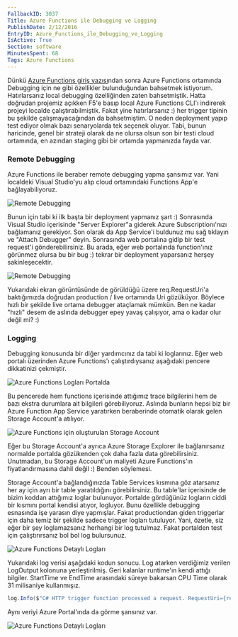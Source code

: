 ```yaml
---
FallbackID: 3037
Title: Azure Functions ile Debugging ve Logging
PublishDate: 2/12/2016
EntryID: Azure_Functions_ile_Debugging_ve_Logging
IsActive: True
Section: software
MinutesSpent: 68
Tags: Azure Functions
---
```

Dünkü [Azure Functions giriş yazısı](http://daron.yondem.com/software/post/Azure_Functions_ile_ilk_Serverless_Maceramiz)ndan sonra Azure Functions ortamında Debugging için ne gibi özellikler bulunduğundan bahsetmek istiyorum. Hatırlarsanız local debugging özelliğinden zaten bahsetmiştik. Hatta doğrudan projemiz açıkken F5'e basıp local Azure Functions CLI'ı indirerek projeyi localde çalıştırabilmiştik. Fakat yine hatırlarsanız :) her trigger tipinin bu şekilde çalışmayacağından da bahsetmiştim. O neden deployment yapıp test ediyor olmak bazı senaryolarda tek seçenek oluyor. Tabi, bunun haricinde, genel bir strateji olarak da ne olursa olsun son bir testi cloud ortamında, en azından staging gibi bir ortamda yapmanızda fayda var.

### Remote Debugging

Azure Functions ile beraber remote debugging yapma şansımız var. Yani localdeki Visual Studio'yu alıp cloud ortamındaki Functions App'e bağlayabiliyoruz. 

![Remote Debugging](http://blob.daron.yondem.com/assets/3037/af-debugging.png)

Bunun için tabi ki ilk başta bir deployment yapmanız şart :) Sonrasında Visual Studio içerisinde "Server Explorer"a giderek Azure Subscriptionı'nızı bağlamanız gerekiyor. Son olarak da App Service'i buldunuz mu sağ tıklayın ve "Attach Debugger" deyin. Sonrasında web portalına gidip bir test request'i gönderebilirsiniz. Bu arada, eğer web portalında function'ınız görünmez olursa bu bir bug :) tekrar bir deployment yaparsanız herşey sakinleşecektir. 

![Remote Debugging](http://blob.daron.yondem.com/assets/3037/af-debugging-2.png)

Yukarıdaki ekran görüntüsünde de görüldüğü üzere req.RequestUri'a baktığımızda doğrudan production / live ortamında Uri gözüküyor. Böylece hızlı bir şekilde live ortama debugger ataçlamak mümkün. Ben ne kadar "hızlı" desem de aslında debugger epey yavaş çalışıyor, ama o kadar olur değil mi? :)

### Logging

Debugging konusunda bir diğer yardımcınız da tabi ki loglarınız. Eğer web portalı üzerinden Azure Functions'ı çalıştırdıysanız aşağıdaki pencere dikkatinizi çekmiştir.

![Azure Functions Logları Portalda](http://blob.daron.yondem.com/assets/3037/af-debugging-3.png)

Bu pencerede hem functions içerisinde attığımız trace bilgilerini hem de bazı ekstra durumlara ait bilgileri görebiliyoruz. Aslında bunların hepsi biz bir Azure Function App Service yaratırken beraberinde otomatik olarak gelen Storage Account'a atılıyor. 

![Azure Functions için oluşturulan Storage Account](http://blob.daron.yondem.com/assets/3037/af-debugging-4.png)

Eğer bu Storage Account'a ayrıca Azure Storage Explorer ile bağlanırsanız normalde portalda gözükenden çok daha fazla data görebilirsiniz. Unutmadan, bu Storage Account'un maliyeti Azure Functions'ın fiyatlandırmasına dahil değil :) Benden söylemesi.

Storage Account'a bağlandığınızda Table Services kısmına göz atarsanız her ay için ayrı bir table yaratıldığını görebilirsiniz. Bu table'lar içerisinde de bizim koddan attığımız loglar bulunuyor. Portalde gördüğünüz logların ciddi bir kısmını portal kendisi atıyor, logluyor. Bunu özellikle debugging esnasında işe yarasın diye yapmışlar. Fakat productiondan giden triggerlar için daha temiz bir şekilde sadece trigger logları tutuluyor. Yani, özetle, siz eğer bir şey loglamazsanız herhangi bir log tutulmaz. Fakat portalden test için çalıştırırsanız bol bol log bulursunuz. 

![Azure Functions Detaylı Logları](http://blob.daron.yondem.com/assets/3037/af-debugging-5.png)

Yukarıdaki log verisi aşağıdaki kodun sonucu. Log atarken verdiğimiz verilen LogOutput kolonuna yerleştirilmiş. Geri kalanlar runtime'ın kendi attığı bilgiler. StartTime ve EndTime arasındaki süreye bakarsan CPU Time olarak 31 milisaniye kullanmışız. 

```CS
log.Info($"C# HTTP trigger function processed a request. RequestUri={req.RequestUri}");
```

Aynı veriyi Azure Portal'ında da görme şansınız var. 

![Azure Functions Detaylı Logları](http://blob.daron.yondem.com/assets/3037/af-debugging-6.png)
